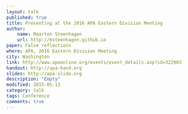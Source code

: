 ```yaml
---
layout: talk
published: true
title: Presenting at the 2016 APA Eastern Division Meeting
author: 
    name: Maarten Steenhagen
    url: http://msteenhagen.github.io
paper: False reflections
where: APA, 2016 Eastern Division Meeting
city: Washington
link: http://www.apaonline.org/events/event_details.asp?id=322903
handout: http://apa-hand.org
slides: http://apa-slide.org
description: "Empty"
modified: 2015-05-13
category: talk
tags: Conference
comments: true  
---
```



